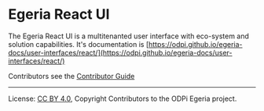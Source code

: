 <!-- SPDX-License-Identifier: CC-BY-4.0 -->
<!-- Copyright Contributors to the ODPi Egeria project. -->

# Egeria React UI 

The Egeria React UI is a multitenanted user interface with eco-system and solution capabilities. It's documentation is [https://odpi.github.io/egeria-docs/user-interfaces/react/](https://odpi.github.io/egeria-docs/user-interfaces/react/)

Contributors see the [Contributor Guide](docs/contributors/contributorguide.md)

----
License: [CC BY 4.0](https://creativecommons.org/licenses/by/4.0/),
Copyright Contributors to the ODPi Egeria project.